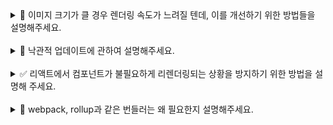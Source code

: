 <details>
<summary>🐸 이미지 크기가 클 경우 렌더링 속도가 느려질 텐데, 이를 개선하기 위한 방법들을 설명해주세요.
 </summary>
<br/>
크게 세 가지의 방법을 말씀드릴 수 있습니다.

첫째, **이미지 포맷 최적화**입니다. 전통적인 JPEG나 PNG 대신, 압축 효율이 높은 WebP 또는 AVIF와 같은 최신 포맷으로 변환할 수 있습니다. 이 포맷들은 이미지 품질을 유지하면서도 파일 크기를 크게 줄여줍니다. 단, 일부 구버전의 브라우저에서는 최신 이미지 포맷을 지원하지 않지 않으므로, 호환성을 고려할 필요가 있습니다.

둘째, **이미지 사이즈 조정**입니다. 화면에 노출되는 크기에 비해 이미지가 과도하게 큰 경우 이미지를 작게 리사이징할 수 있습니다. 필요한 크기에 맞게 잘라 서버에서 내려줄 수 있습니다. 또한, 다양한 디바이스 해상도에 대응하기 위해 Responsive Images 기술, 즉 `srcset`과 `sizes` 속성을 활용할 수 있습니다. 이 경우, 브라우저가 현재 화면 크기에 최적화된 이미지를 선택하여 로드할 수 있습니다.

셋째, **지연 로딩(Lazy Loading**)입니다. 사용자가 화면에 스크롤할 때 해당 위치에 도달하는 이미지가 로드되도록 설정하는 방법입니다. 지연 로딩을 통해 초기 로딩 속도를 개선할 수 있습니다. HTML `loading="lazy"` 속성을 통해 구현할 수 있으며, 이를 통해 불필요한 이미지 로드를 방지할 수 있습니다.

마지막으로, **CDN(Content Delivery Network**)입니다. CDN을 적용하면 사용자가 지리적으로 가까운 서버에서 이미지를 다운로드하게 되어 로딩 속도를 단축시킬 수 있습니다.

이러한 방법을 상황에 맞게 적용하면 이미지 로딩 속도를 향상시켜 사용자 경험을 크게 개선할 수 있습니다.

### **WebP나 AVIF는 모든 브라우저에서 지원하지 않는다고 하셨는데, 호환성 문제를 어떻게 해결할 수 있을까요?**

호환성 문제에 대비하기 위해 **HTML의 `<picture>` 요소를 통해 fallback 이미지를 적용**할 수 있습니다. `<picture>` 요소 내부에 WebP나 AVIF와 같은 고효율 포맷을 우선 설정하고, 브라우저가 이를 지원하지 않을 경우 JPEG나 PNG와 같은 기본 포맷을 로드하도록 할 수 있습니다.

구체적인 예시는 아래와 같습니다.

```html
<picture
  ><source srcset="image.avif" type="image/avif" />
  <source srcset="image.webp" type="image/webp" />
  <img src="image.jpg" alt="Image description"
/></picture>
```

이 코드에서 브라우저는 AVIF를 우선 시도하고, 지원하지 않으면 WebP를, 둘 다 지원하지 않으면 마지막 img 태그의 jpg 이미지를 로드하게 됩니다.

</details>
<br/>

<details>
<summary>🤣 낙관적 업데이트에 관하여 설명해주세요.
 </summary>
<br/>
**낙관적 업데이트**는 **성공적인 상태 업데이트가 이뤄질 거라는 가정 하에 서버 응답 이전에 UI를 미리 업데이트하는 방법**입니다. 사용자 요청을 서버가 성공적으로 처리할 거라고 미리 예상하고, UI를 즉각적으로 변경해서 사용자에게 **빠른 반응**을 보여줍니다.

낙관적 업데이트의 대표적인 예시로 **좋아요 기능**을 들 수 있습니다. 예를 들어, 사용자가 좋아요 버튼을 클릭하면 서버 응답을 기다리지 않고, 화면에 바로 좋아요 클릭에 대한 상태를 보여주는 것입니다. 서버 응답이 성공적으로 돌아오면 그대로 두고, 혹시나 실패하면 UI에서 해당 좋아요 상태를 다시 해제하거나 오류 메시지를 보여주는 방식입니다.

**낙관적 업데이트의 장점**은, 서버 응답 속도와 관계 없이 즉각적인 피드백을 제공해서 사용자들이 시스템을 빠르게 쓸 수 있다는 점입니다. 특히 네트워크 상태가 좋지 않거나 응답 시간이 길어도 사용자 경험에는 영향을 덜 미치게 됩니다.

다만, 서버에서 오류가 발생하면 잠시동안 화면에 잘못된 정보가 표시될 수 있습니다. 따라서 이 경우를 대비한 오류 핸들링(롤백) 로직을 같이 설계해야 하는 주의점이 있습니다.

## **좋은 사용성을 위해서는 낙관적 업데이트를 가능한 한 많이 적용하는 것이 좋겠네요?**

많은 곳에 낙관적 업데이트를 적용하는 게 항상 좋은 건 아닙니다. 낙관적 업데이트는 **요청이 성공할 가능성이 높고, 사용자 경험을 즉시 개선하는 데 큰 장점이 있을 때** 사용하는 게 적합합니다.

예를 들어 결제나 거래 내역과 같이 중요한 데이터를 다루는 경우에는 낙관적 업데이트가 오히려 사용자 경험을 저해할 수 있습니다. 낙관적 업데이트를 적용했을 때, **요청에 실패한다면 민감도 높은 정보가 순간적으로 잘못 표시**되면서 사용자 경험을 크게 저해할 수 있기 때문입니다.

또한 **네트워크 환경이 불안정한 경우에는 요청에 대한 실패율이 높아지기 때문에 잦은 롤백**이 발생할 수 있습니다. 이 경우 역시 사용자 경험을 저해할 수 있기 때문에 오히려 서버 응답을 기다리는 것이 더 나은 판단일 수 있습니다.

</details>
<br/>

<details>
<summary>✅ 리액트에서 컴포넌트가 불필요하게 리렌더링되는 상황을 방지하기 위한 방법을 설명해 주세요.
 </summary>
<br/>
React에서 불필요한 리렌더링을 방지하는 방법에 대해 설명드리겠습니다.

첫째, **React.memo**를 활용하여 컴포넌트를 메모이제이션할 수 있습니다. 이는 컴포넌트의 props가 변경되지 않으면 컴포넌트를 리렌더링하지 않도록 합니다. 특히 부모 컴포넌트가 자주 업데이트되는 상황에서 유용합니다.

```
const MemoizedComponent = React.memo(MyComponent);

```

둘째, **useMemo**와 **useCallback** 훅을 사용하여 각각 값과 함수를 메모이제이션할 수 있습니다. `useMemo`는 계산 비용이 많이 드는 연산 결과를, `useCallback`은 자식 컴포넌트에 전달되는 콜백 함수를 메모이제이션합니다.

```
const memoizedValue = useMemo(() => computeExpensiveValue(a, b), [a, b]);
const memoizedCallback = useCallback(() => doSomething(a, b), [a, b]);

```

마지막으로, **React DevTools의 Profiler**를 활용하여 불필요한 리렌더링이 발생하는 컴포넌트를 식별하고 최적화할 수 있습니다.

이러한 최적화는 성능 문제가 실제로 발생할 때 적용하는 것이 좋으며, 과도한 최적화는 코드의 복잡성을 증가시킬 수 있다는 점을 항상 고려해야 합니다.

## **useCallback과 useMemo와 같은 메모이제이션은 되도록 많은 곳에 적용할수록 성능이 좋아지나요?**

**아니요, 메모이제이션을 무분별하게 적용하는 것은 오히려 성능에 부정적인 영향을 미칠 수 있습니다. 메모이제이션도 결국 또다른 비용이 발생하는 작업이기 때문입니다. React는 이전 값을 메모리에 저장해야 하므로 메모리 비용이 발생하고, 의존성 배열의 각 항목을 비교하는 작업을 수행해야 하기도 합니다.**

```jsx
// 이런 간단한 함수의 경우 메모이제이션이 오히려 불필요합니다.
const handleClick = useCallback(() => {
  console.log("clicked");
}, []);

// 반면, 복잡한 연산의 경우 메모이제이션이 효율적입니다.
const expensiveValue = useMemo(() => {
  return complexCalculation(items);
}, [items]);
```

복잡한 계산이 필요한 경우, 컴포넌트가 자주 리렌더링되는 경우 등 성능 최적화가 필요한 경우에만 메모이제이션이 성능에 도움이 됩니다. 따라서 성능 최적화는 실제 병목이 발생하는 지점을 React DevTools Profiler로 확인하고, 선별적으로 적용하는 것이 바람직합니다.

</details>
<br/>

<details>
<summary>
🧶 webpack, rollup과 같은 번들러는 왜 필요한지 설명해주세요.
 </summary>
<br/>
**번들러**는 **다양한 파일과 모듈을 하나의 배포 가능한 번들로 묶는 역할**을 합니다. 번들러가 필요한 주요 이유는 다음과 같습니다.

첫째, **네트워크 요청 성능을 개선**하기 위해서입니다. 다수의 개별 파일에 대해 모두 네트워크 요청을 수행할 경우, 성능에 부정적인 영향이 있을 수 있습니다. 번들러는 **다수의 파일을 하나 또는 소수의 파일로 묶어 네트워크 요청을 최적화**합니다. 예를 들어, 애플리케이션이 수백 개의 JavaScript, CSS, 이미지 파일을 사용한다면, HTTP 요청 수가 증가해 로딩 속도가 느려질 수 있습니다. 이때 번들러는 이들을 효율적으로 묶어 소수의 파일로 만듦으로써 네트워크 요청 수를 줄여줍니다.

둘째, **번들러는 트랜스파일링을 통해 더 효율적이고 호환성 있는 애플리케이션**을 만드는데 기여합니다. 먼저, **트랜스파일링을 통해 코드를 최적화**합니다. 예를 들어, `Dead Code Elimination`과 `Tree Shaking`과 같은 방법을 통해 사용되지 않는 코드와 불필요한 모듈을 제거해 번들 크기를 줄이고 로딩 성능을 개선합니다.

또한, 번들러는 **호환성을 높이기 위해 최신 JavaScript 문법과 기능을 구형 브라우저에서도 실행 가능하도록 변환**합니다. 예를 들어, ES6 이상의 모듈, 비동기 함수, 옵셔널 체이닝 같은 최신 기능은 지원하지 않는 브라우저에서 문제가 될 수 있는데, 번들러는 이를 ES5로 변환하여 호환성을 보장합니다. 이때 Babel 같은 트랜스파일러와 연계하여 처리하기도 합니다.

</details>
<br/>
